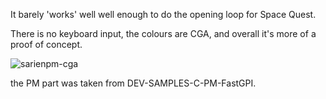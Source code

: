 It barely 'works' well well enough to do the opening loop for Space Quest.

There is no keyboard input, the colours are CGA, and overall it's more of a proof of concept.


![sarienpm-cga](https://github.com/neozeed/sarienPM/assets/9031439/a56ff4d9-a8d8-4a48-b204-cf2c1688245e)

the PM part was taken from DEV-SAMPLES-C-PM-FastGPI.  
